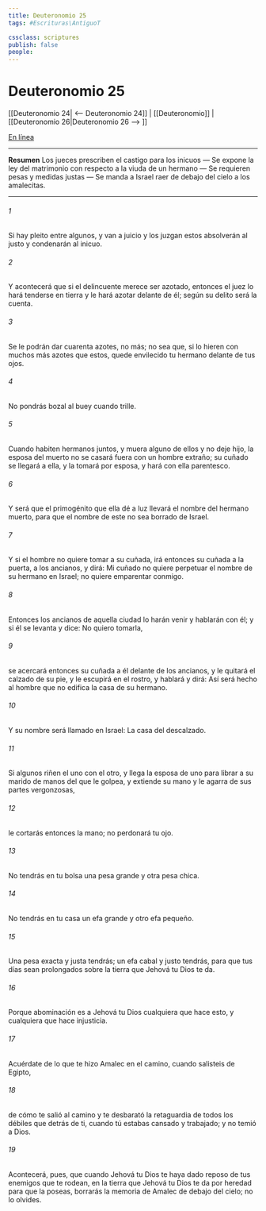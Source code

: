 ```yaml
---
title: Deuteronomio 25
tags: #Escrituras\AntiguoT

cssclass: scriptures
publish: false
people:
---
```


# Deuteronomio 25
[[Deuteronomio 24| <-- Deuteronomio 24]] | [[Deuteronomio]] | [[Deuteronomio 26|Deuteronomio 26 --> ]]

[En línea](https://churchofjesuschrist.org/study/scriptures/ot/deut/25?lang=spa)

---
__Resumen__
Los jueces prescriben el castigo para los inicuos — Se expone la ley del matrimonio con respecto a la viuda de un hermano — Se requieren pesas y medidas justas — Se manda a Israel raer de debajo del cielo a los amalecitas.

---
###### 1 
Si hay pleito entre algunos, y van a juicio y los juzgan  estos absolverán al justo y condenarán al inicuo.

###### 2 
Y acontecerá que si el delincuente merece ser azotado, entonces el juez lo hará tenderse en tierra y le hará azotar delante de él; según su delito será la cuenta.

###### 3 
Se le podrán dar cuarenta azotes, no más; no sea que, si lo hieren con muchos más azotes que estos, quede envilecido tu hermano delante de tus ojos.

###### 4 
No pondrás bozal al buey cuando trille.

###### 5 
Cuando habiten hermanos juntos, y muera alguno de ellos y no deje hijo, la esposa del muerto no se casará fuera con un hombre extraño; su cuñado se llegará a ella, y la tomará por esposa, y hará con ella parentesco.

###### 6 
Y será que el primogénito que ella dé a luz llevará el nombre del hermano muerto, para que el nombre de este no sea borrado de Israel.

###### 7 
Y si el hombre no quiere tomar a su cuñada, irá entonces su cuñada a la puerta, a los ancianos, y dirá: Mi cuñado no quiere perpetuar el nombre de su hermano en Israel; no quiere emparentar conmigo.

###### 8 
Entonces los ancianos de aquella ciudad lo harán venir y hablarán con él; y si él se levanta y dice: No quiero tomarla,

###### 9 
se acercará entonces su cuñada a él delante de los ancianos, y le quitará el calzado de su pie, y le escupirá en el rostro, y hablará y dirá: Así será hecho al hombre que no edifica la casa de su hermano.

###### 10 
Y su nombre será llamado en Israel: La casa del descalzado.

###### 11 
Si algunos riñen el uno con el otro, y llega la esposa de uno para librar a su marido de manos del que le golpea, y extiende su mano y le agarra de sus partes vergonzosas,

###### 12 
le cortarás entonces la mano; no  perdonará tu ojo.

###### 13 
No tendrás en tu bolsa una pesa grande y otra pesa chica.

###### 14 
No tendrás en tu casa un efa grande y otro efa pequeño.

###### 15 
Una pesa exacta y justa tendrás; un efa cabal y justo tendrás, para que tus días sean prolongados sobre la tierra que Jehová tu Dios te da.

###### 16 
Porque abominación es a Jehová tu Dios cualquiera que hace esto, y cualquiera que hace injusticia.

###### 17 
Acuérdate de lo que te hizo Amalec en el camino, cuando salisteis de Egipto,

###### 18 
de cómo te salió al camino y te desbarató la retaguardia de todos los débiles que  detrás de ti, cuando tú estabas cansado y trabajado; y no temió a Dios.

###### 19 
Acontecerá, pues, que cuando Jehová tu Dios te haya dado reposo de tus enemigos que te rodean, en la tierra que Jehová tu Dios te da por heredad para que la poseas, borrarás la memoria de Amalec de debajo del cielo; no lo olvides.

